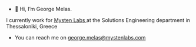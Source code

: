 - 👋 Hi, I’m George Melas.

I currently work for <a href="https://mystenlabs.com"> Mysten Labs </a> at the Solutions Engineering department in Thessaloniki, Greece 

- You can reach me on george.melas@mystenlabs.com

<!---
geomel/geomel is a ✨ special ✨ repository because its `README.md` (this file) appears on your GitHub profile.
You can click the Preview link to take a look at your changes.
--->

